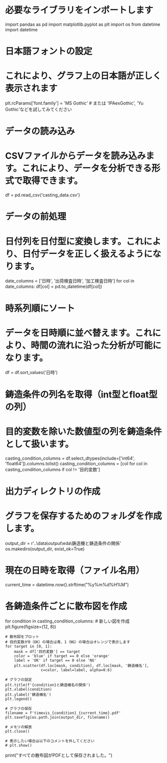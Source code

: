 # 必要なライブラリをインポートします
import pandas as pd
import matplotlib.pyplot as plt
import os
from datetime import datetime

# 日本語フォントの設定
# これにより、グラフ上の日本語が正しく表示されます
plt.rcParams['font.family'] = 'MS Gothic'  # または 'IPAexGothic', 'Yu Gothic'などを試してみてください

# データの読み込み
# CSVファイルからデータを読み込みます。これにより、データを分析できる形式で取得できます。
df = pd.read_csv('casting_data.csv')

# データの前処理
# 日付列を日付型に変換します。これにより、日付データを正しく扱えるようになります。
date_columns = ['日時', '出荷検査日時', '加工検査日時']
for col in date_columns:
    df[col] = pd.to_datetime(df[col])

# 時系列順にソート
# データを日時順に並べ替えます。これにより、時間の流れに沿った分析が可能になります。
df = df.sort_values('日時')

# 鋳造条件の列名を取得（int型とfloat型の列）
# 目的変数を除いた数値型の列を鋳造条件として扱います。
casting_condition_columns = df.select_dtypes(include=['int64', 'float64']).columns.tolist()
casting_condition_columns = [col for col in casting_condition_columns if col != '目的変数']

# 出力ディレクトリの作成
# グラフを保存するためのフォルダを作成します。
output_dir = r'..\data\output\eda\鋳造機と鋳造条件の関係'
os.makedirs(output_dir, exist_ok=True)

# 現在の日時を取得（ファイル名用）
current_time = datetime.now().strftime("%y%m%d%H%M")

# 各鋳造条件ごとに散布図を作成
for condition in casting_condition_columns:
    # 新しい図を作成
    plt.figure(figsize=(12, 8))
    
    # 散布図をプロット
    # 目的変数が0（OK）の場合は青、1（NG）の場合はオレンジで表示します
    for target in [0, 1]:
        mask = df['目的変数'] == target
        color = 'blue' if target == 0 else 'orange'
        label = 'OK' if target == 0 else 'NG'
        plt.scatter(df.loc[mask, condition], df.loc[mask, '鋳造機名'], 
                    c=color, label=label, alpha=0.6)
    
    # グラフの設定
    plt.title(f'{condition}と鋳造機名の関係')
    plt.xlabel(condition)
    plt.ylabel('鋳造機名')
    plt.legend()
    
    # グラフの保存
    filename = f'timevis_{condition}_{current_time}.pdf'
    plt.savefig(os.path.join(output_dir, filename))
    
    # メモリの解放
    plt.close()
    
    # 表示したい場合は以下のコメントを外してください
    # plt.show()

print("すべての散布図がPDFとして保存されました。")
